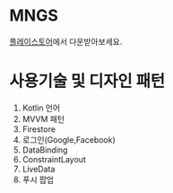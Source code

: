 # MNGS

[플레이스토어](https://play.google.com/store/apps/details?id=com.mngs.kimyounghoon.mngs)에서 다운받아보세요.

# 사용기술 및 디자인 패턴

  1. Kotlin 언어
  2. MVVM 패턴 
  3. Firestore
  4. 로그인(Google,Facebook)
  4. DataBinding
  5. ConstraintLayout
  6. LiveData
  7. 푸시 팝업
